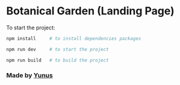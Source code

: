 # Botanical Garden (Landing Page)

To start the project:

```bash
npm install     # to install dependencies packages
```

```bash
npm run dev     # to start the project
```

```bash
npm run build   # to build the project
```

### Made by [Yunus](https://github.com/theyuunus)